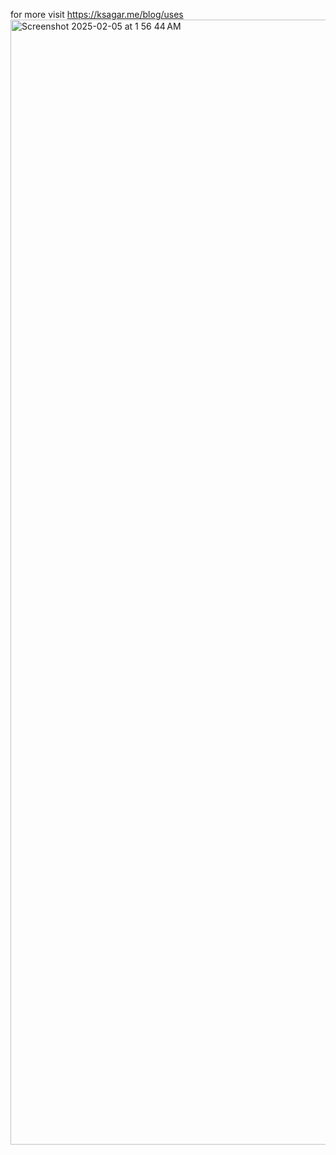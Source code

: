 for more visit
https://ksagar.me/blog/uses
<img width="1800" alt="Screenshot 2025-02-05 at 1 56 44 AM" src="https://github.com/user-attachments/assets/ef804ce1-4da7-4d3f-be5e-f7c513ff4085" />
